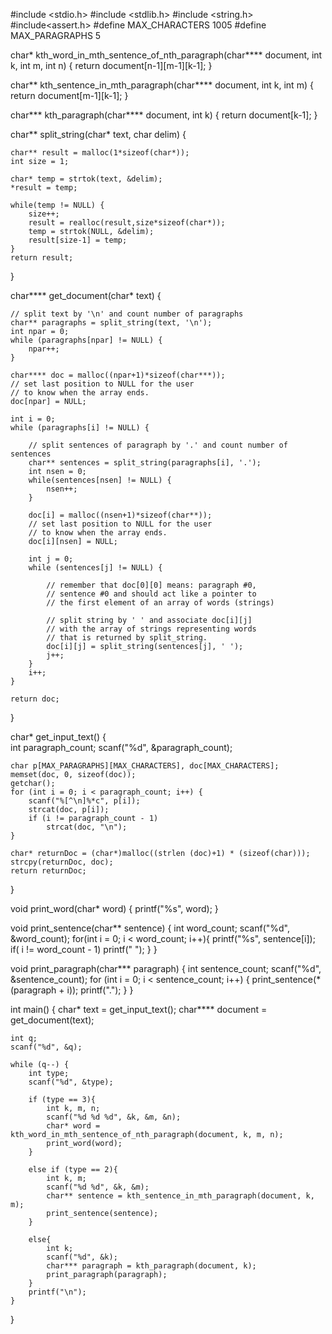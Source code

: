 #include <stdio.h>
#include <stdlib.h>
#include <string.h>
#include<assert.h>
#define MAX_CHARACTERS 1005
#define MAX_PARAGRAPHS 5

char* kth_word_in_mth_sentence_of_nth_paragraph(char**** document, int k, int m, int n) {
    return document[n-1][m-1][k-1];
}

char** kth_sentence_in_mth_paragraph(char**** document, int k, int m) {
    return document[m-1][k-1];
}

char*** kth_paragraph(char**** document, int k) {
    return document[k-1];
}

char** split_string(char* text, char delim) {
    
    char** result = malloc(1*sizeof(char*));
    int size = 1;
    
    char* temp = strtok(text, &delim);
    *result = temp;
    
    while(temp != NULL) {
        size++;
        result = realloc(result,size*sizeof(char*));
        temp = strtok(NULL, &delim);
        result[size-1] = temp;
    }
    return result;
}

char**** get_document(char* text) {
    
    
    // split text by '\n' and count number of paragraphs
    char** paragraphs = split_string(text, '\n');
    int npar = 0;
    while (paragraphs[npar] != NULL) {
        npar++;
    }
    
    char**** doc = malloc((npar+1)*sizeof(char***));
    // set last position to NULL for the user
    // to know when the array ends.
    doc[npar] = NULL; 
    
    int i = 0;
    while (paragraphs[i] != NULL) {
        
        // split sentences of paragraph by '.' and count number of sentences
        char** sentences = split_string(paragraphs[i], '.');
        int nsen = 0;
        while(sentences[nsen] != NULL) {
            nsen++;
        }
        
        doc[i] = malloc((nsen+1)*sizeof(char**));
        // set last position to NULL for the user
        // to know when the array ends.
        doc[i][nsen] = NULL; 
         
        int j = 0;
        while (sentences[j] != NULL) {
            
            // remember that doc[0][0] means: paragraph #0,
            // sentence #0 and should act like a pointer to
            // the first element of an array of words (strings)
            
            // split string by ' ' and associate doc[i][j]
            // with the array of strings representing words
            // that is returned by split_string.
            doc[i][j] = split_string(sentences[j], ' ');
            j++;
        }
        i++;
    }
    
    return doc; 
}



char* get_input_text() {	
    int paragraph_count;
    scanf("%d", &paragraph_count);

    char p[MAX_PARAGRAPHS][MAX_CHARACTERS], doc[MAX_CHARACTERS];
    memset(doc, 0, sizeof(doc));
    getchar();
    for (int i = 0; i < paragraph_count; i++) {
        scanf("%[^\n]%*c", p[i]);
        strcat(doc, p[i]);
        if (i != paragraph_count - 1)
            strcat(doc, "\n");
    }

    char* returnDoc = (char*)malloc((strlen (doc)+1) * (sizeof(char)));
    strcpy(returnDoc, doc);
    return returnDoc;
}

void print_word(char* word) {
    printf("%s", word);
}

void print_sentence(char** sentence) {
    int word_count;
    scanf("%d", &word_count);
    for(int i = 0; i < word_count; i++){
        printf("%s", sentence[i]);
        if( i != word_count - 1)
            printf(" ");
    }
} 

void print_paragraph(char*** paragraph) {
    int sentence_count;
    scanf("%d", &sentence_count);
    for (int i = 0; i < sentence_count; i++) {
        print_sentence(*(paragraph + i));
        printf(".");
    }
}

int main() 
{
    char* text = get_input_text();
    char**** document = get_document(text);

    int q;
    scanf("%d", &q);

    while (q--) {
        int type;
        scanf("%d", &type);

        if (type == 3){
            int k, m, n;
            scanf("%d %d %d", &k, &m, &n);
            char* word = kth_word_in_mth_sentence_of_nth_paragraph(document, k, m, n);
            print_word(word);
        }

        else if (type == 2){
            int k, m;
            scanf("%d %d", &k, &m);
            char** sentence = kth_sentence_in_mth_paragraph(document, k, m);
            print_sentence(sentence);
        }

        else{
            int k;
            scanf("%d", &k);
            char*** paragraph = kth_paragraph(document, k);
            print_paragraph(paragraph);
        }
        printf("\n");
    }     
}




